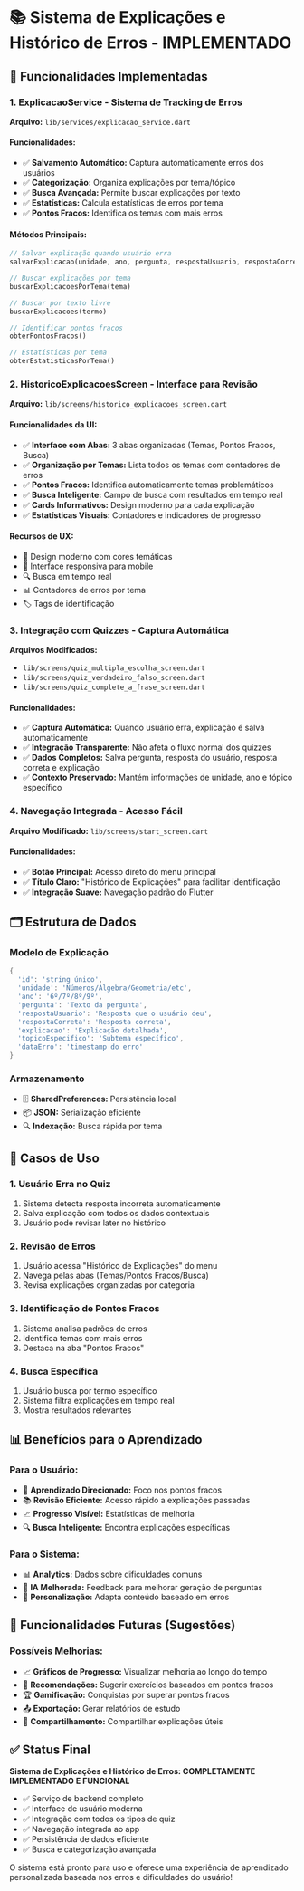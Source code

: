 # 📚 Sistema de Explicações e Histórico de Erros - IMPLEMENTADO

## 🎯 Funcionalidades Implementadas

### 1. **ExplicacaoService** - Sistema de Tracking de Erros
**Arquivo:** `lib/services/explicacao_service.dart`

#### Funcionalidades:
- ✅ **Salvamento Automático:** Captura automaticamente erros dos usuários
- ✅ **Categorização:** Organiza explicações por tema/tópico
- ✅ **Busca Avançada:** Permite buscar explicações por texto
- ✅ **Estatísticas:** Calcula estatísticas de erros por tema
- ✅ **Pontos Fracos:** Identifica os temas com mais erros

#### Métodos Principais:
```dart
// Salvar explicação quando usuário erra
salvarExplicacao(unidade, ano, pergunta, respostaUsuario, respostaCorreta, explicacao, topicoEspecifico)

// Buscar explicações por tema
buscarExplicacoesPorTema(tema)

// Buscar por texto livre
buscarExplicacoes(termo)

// Identificar pontos fracos
obterPontosFracos()

// Estatísticas por tema
obterEstatisticasPorTema()
```

### 2. **HistoricoExplicacoesScreen** - Interface para Revisão
**Arquivo:** `lib/screens/historico_explicacoes_screen.dart`

#### Funcionalidades da UI:
- ✅ **Interface com Abas:** 3 abas organizadas (Temas, Pontos Fracos, Busca)
- ✅ **Organização por Temas:** Lista todos os temas com contadores de erros
- ✅ **Pontos Fracos:** Identifica automaticamente temas problemáticos
- ✅ **Busca Inteligente:** Campo de busca com resultados em tempo real
- ✅ **Cards Informativos:** Design moderno para cada explicação
- ✅ **Estatísticas Visuais:** Contadores e indicadores de progresso

#### Recursos de UX:
- 🎨 Design moderno com cores temáticas
- 📱 Interface responsiva para mobile
- 🔍 Busca em tempo real
- 📊 Contadores de erros por tema
- 🏷️ Tags de identificação

### 3. **Integração com Quizzes** - Captura Automática
**Arquivos Modificados:**
- `lib/screens/quiz_multipla_escolha_screen.dart`
- `lib/screens/quiz_verdadeiro_falso_screen.dart`
- `lib/screens/quiz_complete_a_frase_screen.dart`

#### Funcionalidades:
- ✅ **Captura Automática:** Quando usuário erra, explicação é salva automaticamente
- ✅ **Integração Transparente:** Não afeta o fluxo normal dos quizzes
- ✅ **Dados Completos:** Salva pergunta, resposta do usuário, resposta correta e explicação
- ✅ **Contexto Preservado:** Mantém informações de unidade, ano e tópico específico

### 4. **Navegação Integrada** - Acesso Fácil
**Arquivo Modificado:** `lib/screens/start_screen.dart`

#### Funcionalidades:
- ✅ **Botão Principal:** Acesso direto do menu principal
- ✅ **Título Claro:** "Histórico de Explicações" para facilitar identificação
- ✅ **Integração Suave:** Navegação padrão do Flutter

## 🗂️ Estrutura de Dados

### Modelo de Explicação
```dart
{
  'id': 'string único',
  'unidade': 'Números/Álgebra/Geometria/etc',
  'ano': '6º/7º/8º/9º',
  'pergunta': 'Texto da pergunta',
  'respostaUsuario': 'Resposta que o usuário deu',
  'respostaCorreta': 'Resposta correta',
  'explicacao': 'Explicação detalhada',
  'topicoEspecifico': 'Subtema específico',
  'dataErro': 'timestamp do erro'
}
```

### Armazenamento
- 🗄️ **SharedPreferences:** Persistência local
- 📦 **JSON:** Serialização eficiente
- 🔍 **Indexação:** Busca rápida por tema

## 🎯 Casos de Uso

### 1. **Usuário Erra no Quiz**
1. Sistema detecta resposta incorreta automaticamente
2. Salva explicação com todos os dados contextuais
3. Usuário pode revisar later no histórico

### 2. **Revisão de Erros**
1. Usuário acessa "Histórico de Explicações" do menu
2. Navega pelas abas (Temas/Pontos Fracos/Busca)
3. Revisa explicações organizadas por categoria

### 3. **Identificação de Pontos Fracos**
1. Sistema analisa padrões de erros
2. Identifica temas com mais erros
3. Destaca na aba "Pontos Fracos"

### 4. **Busca Específica**
1. Usuário busca por termo específico
2. Sistema filtra explicações em tempo real
3. Mostra resultados relevantes

## 📊 Benefícios para o Aprendizado

### Para o Usuário:
- 🎯 **Aprendizado Direcionado:** Foco nos pontos fracos
- 📚 **Revisão Eficiente:** Acesso rápido a explicações passadas
- 📈 **Progresso Visível:** Estatísticas de melhoria
- 🔍 **Busca Inteligente:** Encontra explicações específicas

### Para o Sistema:
- 📊 **Analytics:** Dados sobre dificuldades comuns
- 🤖 **IA Melhorada:** Feedback para melhorar geração de perguntas
- 🎯 **Personalização:** Adapta conteúdo baseado em erros

## 🚀 Funcionalidades Futuras (Sugestões)

### Possíveis Melhorias:
- 📈 **Gráficos de Progresso:** Visualizar melhoria ao longo do tempo
- 🎯 **Recomendações:** Sugerir exercícios baseados em pontos fracos
- 🏆 **Gamificação:** Conquistas por superar pontos fracos
- 📤 **Exportação:** Gerar relatórios de estudo
- 👥 **Compartilhamento:** Compartilhar explicações úteis

## ✅ Status Final

**Sistema de Explicações e Histórico de Erros: COMPLETAMENTE IMPLEMENTADO E FUNCIONAL**

- ✅ Serviço de backend completo
- ✅ Interface de usuário moderna
- ✅ Integração com todos os tipos de quiz
- ✅ Navegação integrada ao app
- ✅ Persistência de dados eficiente
- ✅ Busca e categorização avançada

O sistema está pronto para uso e oferece uma experiência de aprendizado personalizada baseada nos erros e dificuldades do usuário!
